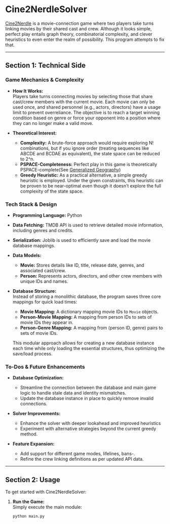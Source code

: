 # Cine2NerdleSolver

[Cine2Nerdle](https://www.cinenerdle2.app/battle) is a movie-connection game where two players take turns linking movies by their shared cast and crew. Although it looks simple, perfect play entails graph theory, combinatorial complexity, and clever heuristics to even enter the realm of possibility. This program attempts to fix that.

---

## Section 1: Technical Side

### Game Mechanics & Complexity

- **How It Works:**  
  Players take turns connecting movies by selecting those that share cast/crew members with the current movie. Each movie can only be used once, and shared personnel (e.g., actors, directors) have a usage limit to prevent overreliance. The objective is to reach a target winning condition based on genre or force your opponent into a position where they can no longer make a valid move.

- **Theoretical Interest:**  
  - **Complexity:** A brute-force approach would require exploring N! combinations, but if you ignore order (treating sequences like ABCDE and BCDAE as equivalent), the state space can be reduced to 2^n.  
  - **PSPACE-Completeness:** Perfect play in this game is theoretically PSPACE-complete(See [Generalized Geography](https://en.wikipedia.org/wiki/Generalized_geography))
  - **Greedy Heuristic:** As a practical alternative, a simple greedy heuristic is employed. Under the given constraints, this heuristic can be proven to be near-optimal even though it doesn’t explore the full complexity of the state space.

### Tech Stack & Design

- **Programming Language:** Python  
- **Data Fetching:** TMDB API is used to retrieve detailed movie information, including genres and credits.  
- **Serialization:** Joblib is used to efficiently save and load the movie database mappings.  
- **Data Models:**  
  - **Movie:** Stores details like ID, title, release date, genres, and associated cast/crew.  
  - **Person:** Represents actors, directors, and other crew members with unique IDs and names.  

- **Database Structure:**  
  Instead of storing a monolithic database, the program saves three core mappings for quick load times:
  - **Movie Mapping:** A dictionary mapping movie IDs to `Movie` objects.
  - **Person-Movie Mapping:** A mapping from person IDs to sets of movie IDs they appear in.
  - **Person-Genre Mapping:** A mapping from (person ID, genre) pairs to sets of movie IDs.
  
  This modular approach allows for creating a new database instance each time while only loading the essential structures, thus optimizing the save/load process.

### To-Dos & Future Enhancements

- **Database Optimization:**  
  - Streamline the connection between the database and main game logic to handle stale data and identity mismatches.  
  - Update the database instance in place to quickly remove invalid connections.

- **Solver Improvements:**  
  - Enhance the solver with deeper lookahead and improved heuristics
  - Experiment with alternative strategies beyond the current greedy method.

- **Feature Expansion:**  
  - Add support for different game modes, lifelines, bans-.  
  - Refine the crew linking definitions as per updated API data.

---

## Section 2: Usage

To get started with Cine2NerdleSolver:

1. **Run the Game:**  
   Simply execute the main module:
   ```bash
   python main.py
